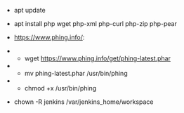 

* apt update
* apt install php wget php-xml php-curl php-zip php-pear
* https://www.phing.info/:
* * wget https://www.phing.info/get/phing-latest.phar 
* * mv phing-latest.phar /usr/bin/phing
* * chmod +x /usr/bin/phing

* chown -R jenkins /var/jenkins_home/workspace 